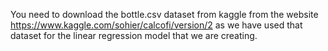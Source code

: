 You need to download the bottle.csv dataset from kaggle from the website https://www.kaggle.com/sohier/calcofi/version/2 as we have used that dataset for the linear regression model that we are creating.
